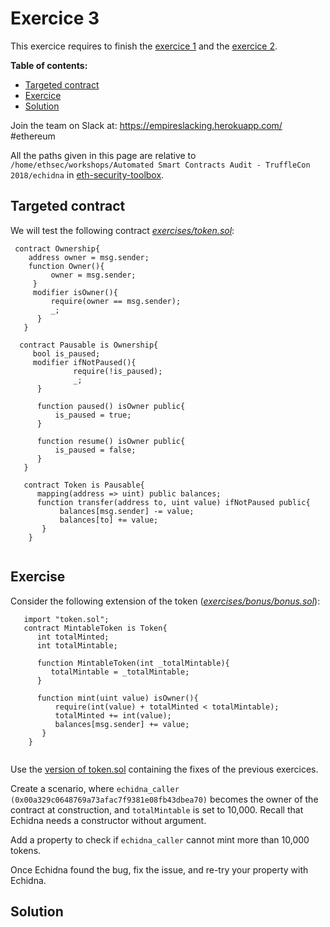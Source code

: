 # Exercice 3 
This exercice requires to finish the [exercice 1](EXERCICE_1.md) and the [exercice 2](EXERCICE_2.md).

**Table of contents:**
- [Targeted contract](#targeted-contract)
- [Exercice](#exercice)
- [Solution](#solution)

Join the team on Slack at: https://empireslacking.herokuapp.com/ #ethereum

All the paths given in this page are relative to `/home/ethsec/workshops/Automated Smart Contracts Audit - TruffleCon 2018/echidna` in [eth-security-toolbox](https://github.com/trailofbits/eth-security-toolbox`).
 
## Targeted contract
  
We will test the following contract *[exercises/token.sol](https://github.com/trailofbits/publications/blob/master/workshops/Automated%20Smart%20Contracts%20Audit%20-%20TruffleCon%202018/echidna/exercises/token.sol)*:
       
```Solidity
 contract Ownership{
    address owner = msg.sender;
    function Owner(){
         owner = msg.sender;
     }
     modifier isOwner(){
         require(owner == msg.sender);
         _;
      }
   }
        
  contract Pausable is Ownership{
     bool is_paused;
     modifier ifNotPaused(){
              require(!is_paused);
              _;
      }
       
      function paused() isOwner public{
          is_paused = true;
      }
          
      function resume() isOwner public{
          is_paused = false;
      }
   }
      
   contract Token is Pausable{
      mapping(address => uint) public balances;
      function transfer(address to, uint value) ifNotPaused public{
           balances[msg.sender] -= value;
           balances[to] += value;
       }
    }
    
```
     
## Exercise

Consider the following extension of the token (*[exercises/bonus/bonus.sol](https://github.com/trailofbits/publications/blob/master/workshops/Automated%20Smart%20Contracts%20Audit%20-%20TruffleCon%202018/echidna/exercises/bonus/bonus.sol)*):
   
```Solidity
   import "token.sol"; 
   contract MintableToken is Token{
      int totalMinted;
      int totalMintable;
          
      function MintableToken(int _totalMintable){
         totalMintable = _totalMintable;
      }
          
      function mint(uint value) isOwner(){
          require(int(value) + totalMinted < totalMintable);
          totalMinted += int(value);
          balances[msg.sender] += value;
       }
    }
    
```
      
Use the [version of token.sol](https://github.com/trailofbits/publications/blob/master/workshops/Automated%20Smart%20Contracts%20Audit%20-%20TruffleCon%202018/echidna/exercises/bonus/token.sol#L1) containing the fixes of the previous exercices.
   
Create a scenario, where `echidna_caller (0x00a329c0648769a73afac7f9381e08fb43dbea70)`          becomes the owner of the contract at construction, and `totalMintable` is set to 10,000.        Recall that Echidna needs a constructor without argument.

Add a property to check if `echidna_caller` cannot mint more than 10,000 tokens.

Once Echidna found the bug, fix the issue, and re-try your property with Echidna.
   
## Solution

